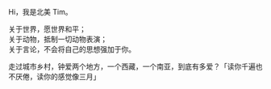 Hi，我是北美 Tim。

关于世界，愿世界和平；\
关于动物，抵制一切动物表演；\
关于言论，不会将自己的思想强加于你。

走过城市乡村，钟爱两个地方，一个西藏，一个南亚，到底有多爱？「读你千遍也不厌倦，读你的感觉像三月」

